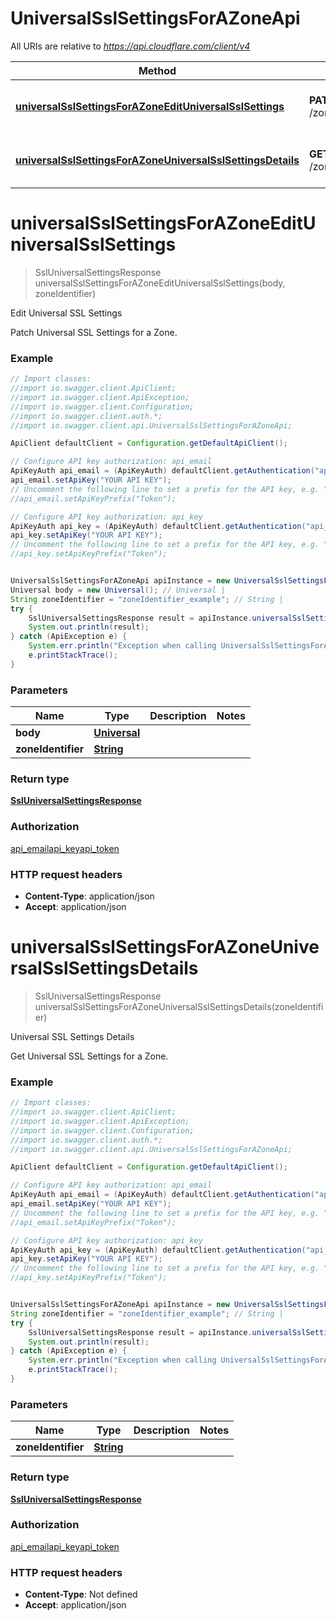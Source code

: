 # UniversalSslSettingsForAZoneApi

All URIs are relative to *https://api.cloudflare.com/client/v4*

Method | HTTP request | Description
------------- | ------------- | -------------
[**universalSslSettingsForAZoneEditUniversalSslSettings**](UniversalSslSettingsForAZoneApi.md#universalSslSettingsForAZoneEditUniversalSslSettings) | **PATCH** /zones/{zone_identifier}/ssl/universal/settings | Edit Universal SSL Settings
[**universalSslSettingsForAZoneUniversalSslSettingsDetails**](UniversalSslSettingsForAZoneApi.md#universalSslSettingsForAZoneUniversalSslSettingsDetails) | **GET** /zones/{zone_identifier}/ssl/universal/settings | Universal SSL Settings Details

<a name="universalSslSettingsForAZoneEditUniversalSslSettings"></a>
# **universalSslSettingsForAZoneEditUniversalSslSettings**
> SslUniversalSettingsResponse universalSslSettingsForAZoneEditUniversalSslSettings(body, zoneIdentifier)

Edit Universal SSL Settings

Patch Universal SSL Settings for a Zone.

### Example
```java
// Import classes:
//import io.swagger.client.ApiClient;
//import io.swagger.client.ApiException;
//import io.swagger.client.Configuration;
//import io.swagger.client.auth.*;
//import io.swagger.client.api.UniversalSslSettingsForAZoneApi;

ApiClient defaultClient = Configuration.getDefaultApiClient();

// Configure API key authorization: api_email
ApiKeyAuth api_email = (ApiKeyAuth) defaultClient.getAuthentication("api_email");
api_email.setApiKey("YOUR API KEY");
// Uncomment the following line to set a prefix for the API key, e.g. "Token" (defaults to null)
//api_email.setApiKeyPrefix("Token");

// Configure API key authorization: api_key
ApiKeyAuth api_key = (ApiKeyAuth) defaultClient.getAuthentication("api_key");
api_key.setApiKey("YOUR API KEY");
// Uncomment the following line to set a prefix for the API key, e.g. "Token" (defaults to null)
//api_key.setApiKeyPrefix("Token");


UniversalSslSettingsForAZoneApi apiInstance = new UniversalSslSettingsForAZoneApi();
Universal body = new Universal(); // Universal | 
String zoneIdentifier = "zoneIdentifier_example"; // String | 
try {
    SslUniversalSettingsResponse result = apiInstance.universalSslSettingsForAZoneEditUniversalSslSettings(body, zoneIdentifier);
    System.out.println(result);
} catch (ApiException e) {
    System.err.println("Exception when calling UniversalSslSettingsForAZoneApi#universalSslSettingsForAZoneEditUniversalSslSettings");
    e.printStackTrace();
}
```

### Parameters

Name | Type | Description  | Notes
------------- | ------------- | ------------- | -------------
 **body** | [**Universal**](Universal.md)|  |
 **zoneIdentifier** | [**String**](.md)|  |

### Return type

[**SslUniversalSettingsResponse**](SslUniversalSettingsResponse.md)

### Authorization

[api_email](../README.md#api_email)[api_key](../README.md#api_key)[api_token](../README.md#api_token)

### HTTP request headers

 - **Content-Type**: application/json
 - **Accept**: application/json

<a name="universalSslSettingsForAZoneUniversalSslSettingsDetails"></a>
# **universalSslSettingsForAZoneUniversalSslSettingsDetails**
> SslUniversalSettingsResponse universalSslSettingsForAZoneUniversalSslSettingsDetails(zoneIdentifier)

Universal SSL Settings Details

Get Universal SSL Settings for a Zone.

### Example
```java
// Import classes:
//import io.swagger.client.ApiClient;
//import io.swagger.client.ApiException;
//import io.swagger.client.Configuration;
//import io.swagger.client.auth.*;
//import io.swagger.client.api.UniversalSslSettingsForAZoneApi;

ApiClient defaultClient = Configuration.getDefaultApiClient();

// Configure API key authorization: api_email
ApiKeyAuth api_email = (ApiKeyAuth) defaultClient.getAuthentication("api_email");
api_email.setApiKey("YOUR API KEY");
// Uncomment the following line to set a prefix for the API key, e.g. "Token" (defaults to null)
//api_email.setApiKeyPrefix("Token");

// Configure API key authorization: api_key
ApiKeyAuth api_key = (ApiKeyAuth) defaultClient.getAuthentication("api_key");
api_key.setApiKey("YOUR API KEY");
// Uncomment the following line to set a prefix for the API key, e.g. "Token" (defaults to null)
//api_key.setApiKeyPrefix("Token");


UniversalSslSettingsForAZoneApi apiInstance = new UniversalSslSettingsForAZoneApi();
String zoneIdentifier = "zoneIdentifier_example"; // String | 
try {
    SslUniversalSettingsResponse result = apiInstance.universalSslSettingsForAZoneUniversalSslSettingsDetails(zoneIdentifier);
    System.out.println(result);
} catch (ApiException e) {
    System.err.println("Exception when calling UniversalSslSettingsForAZoneApi#universalSslSettingsForAZoneUniversalSslSettingsDetails");
    e.printStackTrace();
}
```

### Parameters

Name | Type | Description  | Notes
------------- | ------------- | ------------- | -------------
 **zoneIdentifier** | [**String**](.md)|  |

### Return type

[**SslUniversalSettingsResponse**](SslUniversalSettingsResponse.md)

### Authorization

[api_email](../README.md#api_email)[api_key](../README.md#api_key)[api_token](../README.md#api_token)

### HTTP request headers

 - **Content-Type**: Not defined
 - **Accept**: application/json

